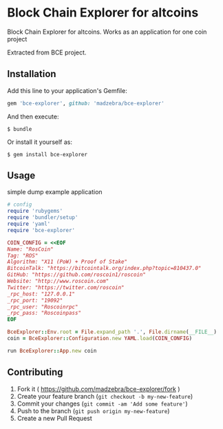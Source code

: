 # Block Chain Explorer for altcoins

Block Chain Explorer for altcoins. Works as an application for one coin project

Extracted from BCE project.

## Installation

Add this line to your application's Gemfile:

```ruby
gem 'bce-explorer', github: 'madzebra/bce-explorer'
```

And then execute:

    $ bundle

Or install it yourself as:

    $ gem install bce-explorer

## Usage

simple dump example application

```ruby
# config
require 'rubygems'
require 'bundler/setup'
require 'yaml'
require 'bce-explorer'

COIN_CONFIG = <<EOF
Name: "RosCoin"
Tag: "ROS"
Algorithm: "X11 (PoW) + Proof of Stake"
BitcoinTalk: "https://bitcointalk.org/index.php?topic=810437.0"
GitHub: "https://github.com/roscoin1/roscoin"
Website: "http://www.roscoin.com"
Twitter: "https://twitter.com/roscoin"
_rpc_host: "127.0.0.1"
_rpc_port: "19092"
_rpc_user: "Roscoinrpc"
_rpc_pass: "Roscoinpass"
EOF

BceExplorer::Env.root = File.expand_path '.', File.dirname(__FILE__)
coin = BceExplorer::Configuration.new YAML.load(COIN_CONFIG)

run BceExplorer::App.new coin
```

## Contributing

1. Fork it ( https://github.com/madzebra/bce-explorer/fork )
2. Create your feature branch (`git checkout -b my-new-feature`)
3. Commit your changes (`git commit -am 'Add some feature'`)
4. Push to the branch (`git push origin my-new-feature`)
5. Create a new Pull Request
